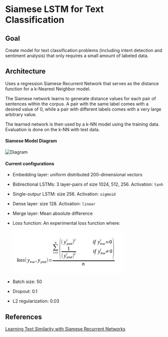 # Siamese LSTM for Text Classification

## Goal
Create model for text classification problems (including intent detection and sentiment analysis) that only requires a small amount of labeled data.

## Architecture
Uses a regression Siamese Recurrent Network that serves as the distance function for a k-Nearest Neighbor model.

The Siamese network learns to generate distance values for each pair of sentences within the corpus. A pair with the same label comes with a desired value of 0, while a pair with different labels comes with a very large arbitrary value.

The learned network is then used by a k-NN model using the training data. Evaluation is done on the k-NN with test data.

#### Siamese Model Diagram

![Diagram](docs/siamese_model.png)


#### Current configurations
- Embedding layer: uniform distributed 200-dimensional vectors
- Bidirectional LSTMs: 3 layer-pairs of size 1024, 512, 256. Activation: `tanh`
- Single-outpur LSTM: size 256. Activation: `sigmoid`
- Dense layer: size 128. Activation: `linear`
- Merge layer: Mean absolute difference
- Loss function: An experimental loss function where:

    ![Loss](docs/loss_func.png)

- Batch size: 50
- Dropout: 0.1
- L2 regularization: 0.03
## References
[Learning Text Similarity with Siamese Recurrent Networks](docs/W16-1617.pdf)
